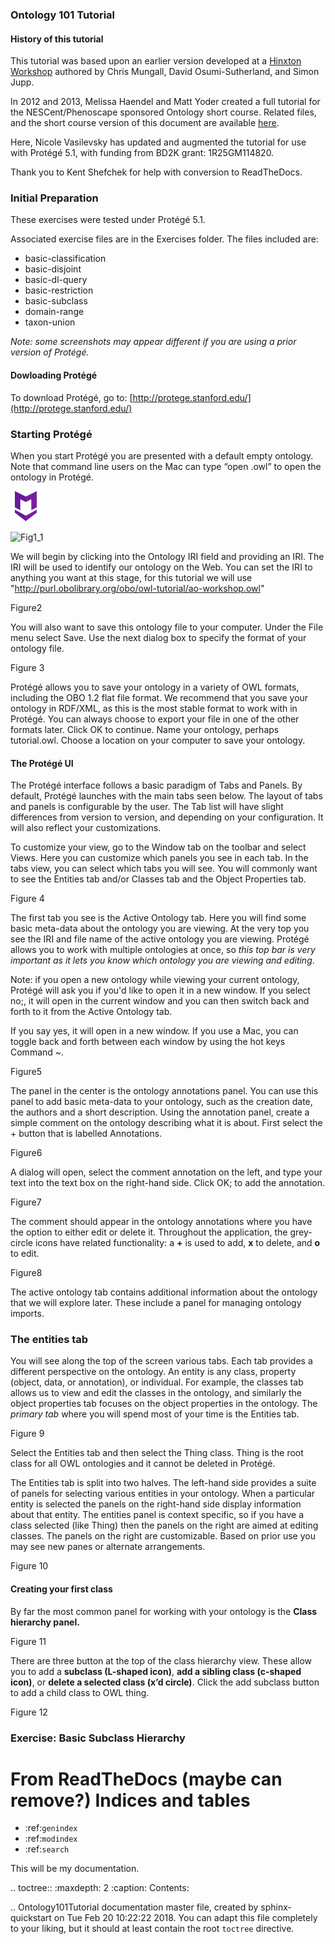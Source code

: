 ### Ontology 101 Tutorial
#### History of this tutorial

This tutorial was based upon an earlier version developed at a [Hinxton Workshop](http://wiki.geneontology.org/index.php/Hinxton_OBO-Edit/Protege_4_workshop_Jan_2012) authored by Chris Mungall, David Osumi-Sutherland, and Simon Jupp.

In 2012 and 2013, Melissa Haendel and Matt Yoder created a full tutorial for the NESCent/Phenoscape sponsored Ontology short course. Related files, and the short course version of this document are available [here](https://github.com/NESCent/ontologies-in-evobio-course-2013).

Here, Nicole Vasilevsky has updated and augmented the tutorial for use with Protégé 5.1, with funding from BD2K grant: 1R25GM114820. 

Thank you to Kent Shefchek for help with conversion to ReadTheDocs.

### Initial Preparation

These exercises were tested under Protégé 5.1.

Associated exercise files are in the Exercises folder. The files included are:

- basic-classification
- basic-disjoint
- basic-dl-query
- basic-restriction
- basic-subclass
- domain-range
- taxon-union

_Note: some screenshots may appear different if you are using a prior version of Protégé._

#### Dowloading Protégé

To download Protégé, go to: [http://protege.stanford.edu/](http://protege.stanford.edu/)

### Starting Protégé

When you start Protégé you are presented with a default empty ontology. Note that command line users on the Mac can type “open <FILE>.owl” to open the ontology in Protégé.


![Fig1](https://github.com/adam-p/markdown-here/raw/master/src/common/images/icon48.png "Logo Title Text 1")

![Fig1_1](https://github.com/OHSUBD2K/BDK14-Ontologies-101/blob/master/docs/_static/Figure1.png "Title")



We will begin by clicking into the Ontology IRI field and providing an IRI. The IRI will be used to identify our ontology on the Web. You can set the IRI to anything you want at this stage, for this tutorial we will use "http://purl.obolibrary.org/obo/owl-tutorial/ao-workshop.owl"

Figure2

You will also want to save this ontology file to your computer. Under the File menu select Save.  Use the next dialog box to specify the format of your ontology file.

Figure 3

Protégé allows you to save your ontology in a variety of OWL formats, including the OBO 1.2 flat file format. We recommend that you save your ontology in RDF/XML, as this is the most stable format to work with in Protégé. You can always choose to export your file in one of the other formats later.  Click OK to continue. Name your ontology, perhaps tutorial.owl. Choose a location on your computer to save your ontology.

#### The Protégé UI

The Protégé interface follows a basic paradigm of Tabs and Panels. By default, Protégé launches with the main tabs seen below. The layout of tabs and panels is configurable by the user.  The Tab list will have slight differences from version to version, and depending on your configuration.  It will also reflect your customizations.

To customize your view, go to the Window tab on the toolbar and select Views. Here you can customize which panels you see in each tab. In the tabs view, you can select which tabs you will see. You will commonly want to see the Entities tab and/or Classes tab and the Object Properties tab.

Figure 4

The first tab you see is the Active Ontology tab. Here you will find some basic meta-data about the ontology you are viewing. At the very top you see the IRI and file name of the active ontology you are viewing. Protégé allows you to work with multiple ontologies at once, so _this top bar is very important as it lets you know which ontology you are viewing and editing_.

Note: if you open a new ontology while viewing your current ontology, Protégé will ask you if you&#39;d like to open it in a new window. If you select no;, it will open in the current window and you can then switch back and forth to it from the Active Ontology tab.

If you say yes, it will open in a new window. If you use a Mac, you can toggle back and forth between each window by using the hot keys Command ~.

Figure5

The panel in the center is the ontology annotations panel. You can use this panel to add basic meta-data to your ontology, such as the creation date, the authors and a short description. Using the annotation panel, create a simple comment on the ontology describing what it is about. First select the + button that is labelled Annotations.

Figure6

A dialog will open, select the comment annotation on the left, and type your text into the text box on the right-hand side.  Click OK; to add the annotation.

Figure7

The comment should appear in the ontology annotations where you have the option to either edit or delete it. Throughout the application, the grey-circle icons have related functionality: a **+** is used to add, **x** to delete, and **o** to edit.

Figure8

The active ontology tab contains additional information about the ontology that we will explore later. These include a panel for managing ontology imports.

### The entities tab

You will see along the top of the screen various tabs. Each tab provides a different perspective on the ontology. An entity is any class, property (object, data, or annotation), or individual. For example, the classes tab allows us to view and edit the classes in the ontology, and similarly the object properties tab focuses on the object properties in the ontology. The _primary tab_ where you will spend most of your time is the Entities tab.

Figure 9

Select the Entities tab and then select the Thing class. Thing is the root class for all OWL ontologies and it cannot be deleted in Protégé.  

The Entities tab is split into two halves. The left-hand side provides a suite of panels for selecting various entities in your ontology. When a particular entity is selected the panels on the right-hand side display information about that entity. The entities panel is context specific, so if you have a class selected (like Thing) then the panels on the right are aimed at editing classes. The panels on the right are customizable. Based on prior use you may see new panes or alternate arrangements. 

Figure 10

#### Creating your first class

By far the most common panel for working with your ontology is the **Class hierarchy panel.**

Figure 11

There are three button at the top of the class hierarchy view. These allow you to add a **subclass (L-shaped icon)**, **add a sibling class (c-shaped icon)**, or **delete a selected class (x’d circle)**. Click the add subclass button to add a child class to OWL thing. 

Figure 12


### Exercise: Basic Subclass Hierarchy

From ReadTheDocs (maybe can remove?)
Indices and tables
==================

* :ref:`genindex`
* :ref:`modindex`
* :ref:`search`

This will be my documentation.

.. toctree::
   :maxdepth: 2
   :caption: Contents:
   
   .. Ontology101Tutorial documentation master file, created by
   sphinx-quickstart on Tue Feb 20 10:22:22 2018.
   You can adapt this file completely to your liking, but it should at least
   contain the root `toctree` directive.


